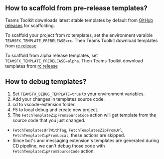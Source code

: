 ## How to scaffold from pre-release templates?

Teams Toolkit downloads latest stable templates by default from [GitHub releases](https://github.com/OfficeDev/TeamsFx/releases) for scaffolding.

To scaffold your project from rc templates, set the environment varaible `TEAMSFX_TEMPLATE_PRERELEASE=rc`. Then Teams Toolkit download templates from [rc release](https://github.com/OfficeDev/TeamsFx/releases/tag/templates%400.0.0-rc)

To scaffold from alpha release templates, set `TEAMSFX_TEMPLATE_PRERELEASE=alpha`. Then Teams Toolkit download templates from [rc release](https://github.com/OfficeDev/TeamsFx/releases/tag/templates%400.0.0-alpha)

## How to debug templates?

1. Set `TEAMSFX_DEBUG_TEMPLATE=true` to your environment variables.
1. Add your changes in templates source code.
1. cd to vscode-extension folder.
1. F5 to local debug and create new project.
1. The `FetchTemplateZipFromSourceCode` action will get template from the source code that you just changed.

* `FetchTemplatesUrlWithTag`, `FetchTemplatesZipFromUrl`, `FetchTemplateZipFromLocal`, these actions are skipped.
* Since bot's and messaging extension's templates are generated during CD pipeline, we can't debug those code with `FetchTemplateZipFromSourceCode` action.
